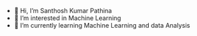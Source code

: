 - 👋 Hi, I’m Santhosh Kumar Pathina
- 👀 I’m interested in Machine Learning
- 🌱 I’m currently learning Machine Learning and data Analysis


<!---
SanthoshKumarHitter/SanthoshKumarHitter is a ✨ special ✨ repository because its `README.md` (this file) appears on your GitHub profile.
You can click the Preview link to take a look at your changes.
--->
